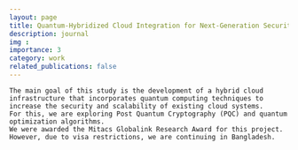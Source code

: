 ```yaml
---
layout: page
title: Quantum-Hybridized Cloud Integration for Next-Generation Security and Performance
description: journal
img : 
importance: 3
category: work
related_publications: false
---
```

    The main goal of this study is the development of a hybrid cloud infrastructure that incorporates quantum computing techniques to increase the security and scalability of existing cloud systems.
    For this, we are exploring Post Quantum Cryptography (PQC) and quantum optimization algorithms.
    We were awarded the Mitacs Globalink Research Award for this project. 
    However, due to visa restrictions, we are continuing in Bangladesh.



